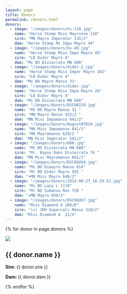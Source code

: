 ```yaml
---
layout: page
title: Donors
permalink: /donors.html
donors:
  - image: "/images/donors/hs-110.jpg"
    name: "Horse Stomp Miss Mayronne 110"
    sire: "MN Mayro Imperator 135/2"
    dam: "Horse Stomp Ms Impo Mayro 49"
  - image: "/images/donors/hs-49.jpg"
    name: "Horse Stomp Miss Impo Mayro 49"
    sire: "LD Didor Mayro 4"
    dam: "Ms BO Dixiecrata MN 608"
  - image: "/images/donors/didor-2.jpg"
    name: "Horse Stomp Miss Imper Mayro 102"
    sire: "LD Didor Mayro 4"
    dam: "Ms BO Mayro Manso 31"
  - image: "/images/donors/didor.jpg"
    name: "Horse Stomp Miss Impo Mayro 20"
    sire: "LD Didor Mayro 4"
    dam: "Ms BO Dixiecrata MN 608"
  - image: "/images/donors/DSC00220.jpg"
    name: "MS BO Mayro Manso 31 "
    sire: "MN Mayro Manso 433/2 "
    dam: "MN Miss Impomanso 641/2"
  - image: "/images/donors/August07019.jpg"
    name: "MN Miss Impomanso 641/2"
    sire: "MN Mayromanso 629/2 "
    dam: "MN Miss Imperator 591/2"
  - image: "/images/donors/608.jpg"
    name: "MS BO Dixiecrata MN 608"
    sire: "Mr. Bayou Oaks Dixiecrata 74 "
    dam: "MN Miss Mayromanso 601/2"
  - image: "/images/donors/DSC00264.jpg"
    name: "Ms BO Dimayro Manso 814"
    sire: "Mr BO Didor Mayro 502 "
    dam: "+MN Miss Mayro 646/2"
  - image: "/images/donors/2013-09-27_18.29.52.jpg"
    name: "Ms BO Lazy L 17/0"
    sire: "Mr BO Sumanso Rex 720 "
    dam: "=MN Mayro 650/2"
  - image: "/images/donors/DSC00267.jpg"
    name: "Miss Diamond A 200/6"
    sire: "(=) JDH Supercalc Manso 310/2"
    dam: "Miss Diamond A  21/4"
---
```


{% for donor in page.donors %}
  <div class='cow'>
    <img src='{{ donor.image }}'>
    <h2>{{ donor.name }}</h2>
    <p><strong>Sire: </strong>{{ donor.sire }}</p>
    <p><strong>Dam: </strong>{{ donor.dam }}</p>
  </div>
{% endfor %}

